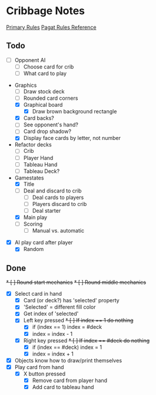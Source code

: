 # Cribbage Notes

[Primary Rules](./rulebook_2020.pdf)
[Pagat Rules Reference](https://www.pagat.com/adders/crib6.html)

## Todo

* [ ] Opponent AI
    * [ ] Choose card for crib
    * [ ] What card to play
* Graphics
    * [ ] Draw stock deck
    * [ ] Rounded card corners
    * [x] Graphical board
        * [x] Draw brown background rectangle
    * [x] Card backs?
    * [ ] See opponent's hand?
    * [ ] Card drop shadow?
    * [x] Display face cards by letter, not number
* Refactor decks
    * [ ] Crib
    * [ ] Player Hand
    * [ ] Tableau Hand
    * [ ] Tableau Deck?
* Gamestates
    * [x] Title
    * [ ] Deal and discard to crib
        * [ ] Deal cards to players
        * [ ] Players discard to crib
        * [ ] Deal starter
    * [x] Main play
    * [ ] Scoring
        * [ ] Manual vs. automatic
* [x] AI play card after player
    * [x] Random

## Done

~~* [ ] Round start mechanics~~
~~* [ ] Round middle mechanics~~
* [x] Select card in hand
    * [x] Card (or deck?) has 'selected' property
    * [x] 'Selected' = different fill color
    * [x] Get index of 'selected'
    * [x] Left key pressed
        ~~* [ ] If index == 1 do nothing~~
        * [x] if (index == 1) index = #deck
        * [x] index = index - 1
    * [x] Right key pressed
        ~~* [ ] If index == #deck do nothing~~
        * [x] if (index == #deck) index = 1
        * [x] index = index + 1
* [x] Objects know how to draw/print themselves
* [x] Play card from hand
    * [x] X button pressed
        * [x] Remove card from player hand
        * [x] Add card to tableau hand